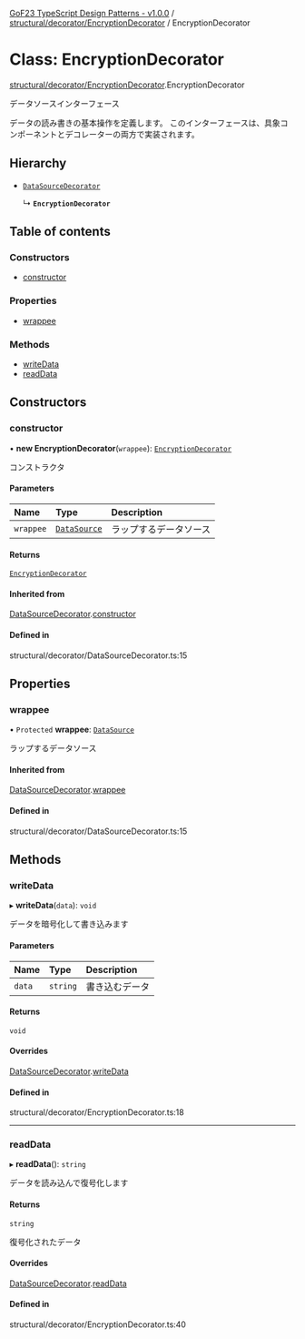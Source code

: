 [GoF23 TypeScript Design Patterns - v1.0.0](../README.md) / [structural/decorator/EncryptionDecorator](../modules/structural_decorator_EncryptionDecorator.md) / EncryptionDecorator

# Class: EncryptionDecorator

[structural/decorator/EncryptionDecorator](../modules/structural_decorator_EncryptionDecorator.md).EncryptionDecorator

データソースインターフェース

データの読み書きの基本操作を定義します。
このインターフェースは、具象コンポーネントとデコレーターの両方で実装されます。

## Hierarchy

- [`DataSourceDecorator`](structural_decorator_DataSourceDecorator.DataSourceDecorator.md)

  ↳ **`EncryptionDecorator`**

## Table of contents

### Constructors

- [constructor](structural_decorator_EncryptionDecorator.EncryptionDecorator.md#constructor)

### Properties

- [wrappee](structural_decorator_EncryptionDecorator.EncryptionDecorator.md#wrappee)

### Methods

- [writeData](structural_decorator_EncryptionDecorator.EncryptionDecorator.md#writedata)
- [readData](structural_decorator_EncryptionDecorator.EncryptionDecorator.md#readdata)

## Constructors

### constructor

• **new EncryptionDecorator**(`wrappee`): [`EncryptionDecorator`](structural_decorator_EncryptionDecorator.EncryptionDecorator.md)

コンストラクタ

#### Parameters

| Name | Type | Description |
| :------ | :------ | :------ |
| `wrappee` | [`DataSource`](../interfaces/structural_decorator_DataSource.DataSource.md) | ラップするデータソース |

#### Returns

[`EncryptionDecorator`](structural_decorator_EncryptionDecorator.EncryptionDecorator.md)

#### Inherited from

[DataSourceDecorator](structural_decorator_DataSourceDecorator.DataSourceDecorator.md).[constructor](structural_decorator_DataSourceDecorator.DataSourceDecorator.md#constructor)

#### Defined in

structural/decorator/DataSourceDecorator.ts:15

## Properties

### wrappee

• `Protected` **wrappee**: [`DataSource`](../interfaces/structural_decorator_DataSource.DataSource.md)

ラップするデータソース

#### Inherited from

[DataSourceDecorator](structural_decorator_DataSourceDecorator.DataSourceDecorator.md).[wrappee](structural_decorator_DataSourceDecorator.DataSourceDecorator.md#wrappee)

#### Defined in

structural/decorator/DataSourceDecorator.ts:15

## Methods

### writeData

▸ **writeData**(`data`): `void`

データを暗号化して書き込みます

#### Parameters

| Name | Type | Description |
| :------ | :------ | :------ |
| `data` | `string` | 書き込むデータ |

#### Returns

`void`

#### Overrides

[DataSourceDecorator](structural_decorator_DataSourceDecorator.DataSourceDecorator.md).[writeData](structural_decorator_DataSourceDecorator.DataSourceDecorator.md#writedata)

#### Defined in

structural/decorator/EncryptionDecorator.ts:18

___

### readData

▸ **readData**(): `string`

データを読み込んで復号化します

#### Returns

`string`

復号化されたデータ

#### Overrides

[DataSourceDecorator](structural_decorator_DataSourceDecorator.DataSourceDecorator.md).[readData](structural_decorator_DataSourceDecorator.DataSourceDecorator.md#readdata)

#### Defined in

structural/decorator/EncryptionDecorator.ts:40
